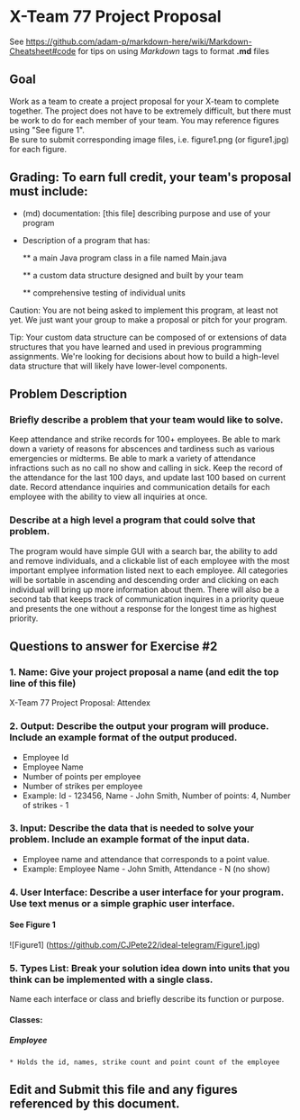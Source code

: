 # X-Team 77 Project Proposal

See https://github.com/adam-p/markdown-here/wiki/Markdown-Cheatsheet#code for tips on using *Markdown* tags to format __.md__ files

## Goal

Work as a team to create a project proposal for your X-team to complete together.
The project does not have to be extremely difficult,
but there must be work to do for each member of your team.
You may reference figures using "See figure 1".  
Be sure to submit corresponding image files, i.e. figure1.png (or figure1.jpg) for each figure.

## Grading: To earn full credit, your team's proposal must include:

* (md) documentation: [this file] describing purpose and use of your program

* Description of a program that has:

  ** a main Java program class in a file named Main.java
  
  ** a custom data structure designed and built by your team
  
  ** comprehensive testing of individual units
  
 Caution: You are not being asked to implement this program, at least not yet. 
 We just want your group to make a proposal or pitch for your program.
 
 Tip: Your custom data structure can be composed of or extensions of data structures that you have learned and used in previous programming assignments.  We're looking for decisions about how to build a high-level data structure that will likely have lower-level components.

## Problem Description

### Briefly describe a problem that your team would like to solve.  
Keep attendance and strike records for 100+ employees. Be able to mark down a variety of reasons for abscences and tardiness such as various emergencies or midterms. Be able to mark a variety of attendance infractions such as no call no show and calling in sick.
Keep the record of the attendance for the last 100 days, and update last 100 based on current date.
Record attendance inquiries and communication details for each employee with the ability to view all inquiries at once.

### Describe at a high level a program that could solve that problem.
The program would have simple GUI with a search bar, the ability to add and remove individuals, and a clickable list of each employee with the most important emplyee information listed next to each employee. All categories will be sortable in ascending and descending order and clicking on each individual will bring up more information about them. There will also be a second tab that keeps track of communication inquires in a priority queue and presents the one without a response for the longest time as highest priority.

## Questions to answer for Exercise #2

### 1. Name: Give your project proposal a name (and edit the top line of this file)
   X-Team 77 Project Proposal: Attendex 

### 2. Output: Describe the output your program will produce.  Include an example format of the output produced.
* Employee Id
* Employee Name
* Number of points per employee
* Number of strikes per employee
* Example: Id - 123456, Name - John Smith, Number of points: 4, Number of strikes - 1
### 3. Input: Describe the data that is needed to solve your problem. Include an example format of the input data.
* Employee name and attendance that corresponds to a point value.
* Example: Employee Name - John Smith, Attendance - N (no show)

### 4. User Interface: Describe a user interface for your program.  Use text menus or a simple graphic user interface.
   #### See Figure 1
![Figure1] (https://github.com/CJPete22/ideal-telegram/Figure1.jpg)

### 5. Types List: Break your solution idea down into units that you think can be implemented with a single class.
   

Name each interface or class and briefly describe its function or purpose.
#### Classes:
##### Employee 
    * Holds the id, names, strike count and point count of the employee

## Edit and Submit this file and any figures referenced by this document.

